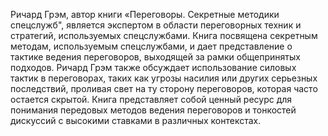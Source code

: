 Ричард Грэм, автор книги «Переговоры. Секретные методики спецслужб", является экспертом в области переговорных техник и стратегий, используемых спецслужбами. Книга посвящена секретным методам, используемым спецслужбами, и дает представление о тактике ведения переговоров, выходящей за рамки общепринятых подходов. Ричард Грэм также обсуждает использование силовых тактик в переговорах, таких как угрозы насилия или других серьезных последствий, проливая свет на ту сторону переговоров, которая часто остается скрытой. Книга представляет собой ценный ресурс для понимания передовых методов ведения переговоров и тонкостей дискуссий с высокими ставками в различных контекстах.